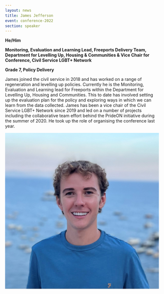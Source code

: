 ```yaml
---
layout: news
title: James Jefferson
event: conference-2022
section: speaker
---
```

**He/Him**

**Monitoring, Evaluation and Learning Lead, Freeports Delivery Team, Department for Levelling Up, Housing & Communities & Vice Chair for Conference, Civil Service LGBT+ Network**

**Grade 7, Policy Delivery**

James joined the civil service in 2018 and has worked on a range of regeneration and levelling up policies. Currently he is the Monitoring, Evaluation and Learning lead for Freeports within the Department for Levelling Up, Housing and Communities. This to date has involved setting up the evaluation plan for the policy and exploring ways in which we can learn from the data collected. James has been a vice chair of the Civil Service LGBT+ Network since 2019 and led on a number of projects including the collaborative team effort behind the PrideON initiative during the summer of 2020. He took up the role of organising the conference last year.

![](/assets/images/uploads/james_jeff-new.jpg)